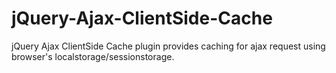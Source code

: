 # jQuery-Ajax-ClientSide-Cache
jQuery Ajax ClientSide Cache plugin provides caching for ajax request using browser's localstorage/sessionstorage.
